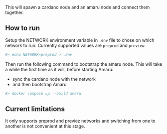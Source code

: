 This will spawn a cardano node and an amaru node and connect them together.

## How to run

Setup the NETWORK environment variable in `.env` file to chose on which network
to run. Currently supported values are `preprod` and `preview`.

```bash
#> echo NETWORK=preprod > .env
```

Then run the following command to bootstrap the amaru node. This will take a
while the first time as it will, before starting Amaru:

- sync the cardano node with the network
- and then bootstrap Amaru

```bash
#> docker compose up --build amaru
```

## Current limitations

It only supports preprod and previez networks and switching from one to another
is not convenient at this stage.
